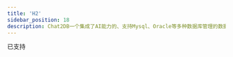 ```yaml
---
title: 'H2'
sidebar_position: 18
description: Chat2DB一个集成了AI能力的、支持Mysql、Oracle等多种数据库管理的数据库客户端工具
---
```


已支持
